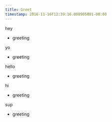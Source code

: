 ```yaml
---
title: Greet
timestamp: 2016-11-16T12:39:16.008905801-08:00
---
```


hey
* greeting

yo
* greeting

hello
* greeting

hi
* greeting

sup
* greeting
